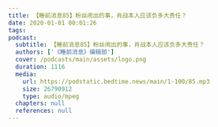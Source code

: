 ```yaml
---
title: 【睡前消息85】粉丝闹出的事，肖战本人应该负多大责任？
date: 2020-01-01 00:01:26
tags:
podcast:
  subtitle: 【睡前消息85】粉丝闹出的事，肖战本人应该负多大责任？
  authors: ['《睡前消息》编辑部']
  cover: /podcasts/main/assets/logo.png
  duration: 1116
  media:
    url: https://podstatic.bedtime.news/main/1-100/85.mp3
    size: 26790912
    type: audio/mpeg
  chapters: null
  references: null
---
```

